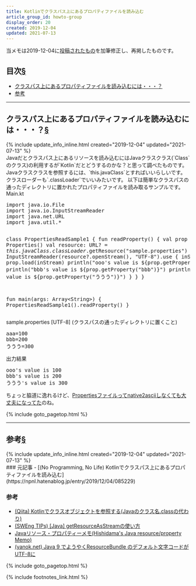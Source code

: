 ```yaml
---
title: Kotlinでクラスパス上にあるプロパティファイルを読み込む
article_group_id: howto-group
display_order: 20
created: 2019-12-04
updated: 2021-07-13
---
```

当メモは2019-12-04に[投稿されたもの](https://npnl.hatenablog.jp/entry/2019/12/04/085229)を加筆修正し、再掲したものです。

## <a name="index">目次</a><a class="heading-anchor-permalink" href="#目次">§</a>

<ul id="index_ul">
<li><a href="#クラスパス上にあるプロパティファイルを読み込むには・・・？">クラスパス上にあるプロパティファイルを読み込むには・・・？</a></li>
<li><a href="#参考">参考</a></li>
</ul>

* * *
## <a name="クラスパス上にあるプロパティファイルを読み込むには・・・？">クラスパス上にあるプロパティファイルを読み込むには・・・？</a><a class="heading-anchor-permalink" href="#クラスパス上にあるプロパティファイルを読み込むには・・・？">§</a>
<div class="chapter-updated">{% include update_info_inline.html created="2019-12-04" updated="2021-07-13" %}</div>
Javaだとクラスパス上にあるリソースを読み込むにはJavaクラスクラス(`Class<?>`のクラス)の利用するが`Kotlin`だとどうするのかな？と思って調べたものです。  
Javaクラスクラスを参照するには、`this.javaClass`とすればいいらしいです。  
クラスローダーも`.classLoader`でいいみたいです。  
以下は簡単なクラスパスの通ったディレクトリに置かれたプロパティファイルを読み取るサンプルです。

<div class="code-box">
<div class="title">Main.kt</div>
<pre>
import java.io.File
import java.io.InputStreamReader
import java.net.URL
import java.util.*

class PropertiesReadSample1 {
    fun readProperty() {
        val prop = Properties()
        val resource: URL? = <em>this.javaClass</em><em class="blue">.classLoader</em>.getResource("sample.properties")
        InputStreamReader(resource?.openStream(), "UTF-8").use { inStream -&gt;
            prop.load(inStream)
            println("ooo's value is ${prop.getProperty("aaa")}")
            println("bbb's value is ${prop.getProperty("bbb")}")
            println("ううう's value is ${prop.getProperty("ううう")}")
        }
    }
}

fun main(args: Array&lt;String&gt;) {
    PropertiesReadSample1().readProperty()
}
</pre>
</div>

<div class="code-box">
<div class="title">sample.properties [UTF-8] (クラスパスの通ったディレクトリに置くこと)</div>
<pre>
aaa=100
bbb=200
ううう=300
</pre>
</div>

<div class="code-box-output">
<div class="title">出力結果</div>
<pre>
ooo's value is 100
bbb's value is 200
ううう's value is 300
</pre>
</div>

ちょっと脇道に逸れるけど、[Propertiesファイルってnative2asciiしなくても大丈夫になってた](http://www.ne.jp/asahi/hishidama/home/tech/java/resource.html)のね。

{% include goto_pagetop.html %}

* * *
## <a name="参考">参考</a><a class="heading-anchor-permalink" href="#参考">§</a>
<div class="chapter-updated">{% include update_info_inline.html created="2019-12-04" updated="2021-07-13" %}</div>
### 元記事
- [(No Programming, No Life) Kotlinでクラスパス上にあるプロパティファイルを読み込む](https://npnl.hatenablog.jp/entry/2019/12/04/085229)

### 参考
- [(Qiita) Kotlinでクラスオブジェクトを参照する(Javaのクラス名.classの代わり)](https://qiita.com/sekitaka_1214/items/5d0765d314c70d1c70b6)
- [(SWEng TIPs) \[Java\] getResourceAsStreamの使い方](http://sweng.web.fc2.com/ja/program/java/how-to-use-getresourceasstream.html)
- [Javaリソース・プロパティーメモ(Hishidama's Java resource/property Memo)](http://www.ne.jp/asahi/hishidama/home/tech/java/resource.html)
- [(yanok.net) Java 9 でようやくResourceBundle のデフォルト文字コードが UTF-8に](http://yanok.net/2017/07/java-9-resourcebundle-utf-8.html)

{% include goto_pagetop.html %}

{% include footnotes_link.html %}
